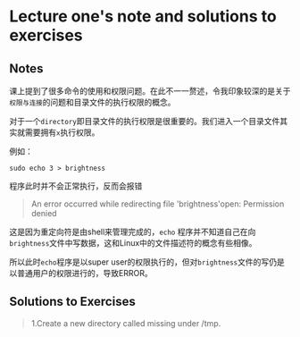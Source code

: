 # Lecture one's note and solutions to exercises

## Notes

课上提到了很多命令的使用和权限问题。在此不一一赘述，令我印象较深的是关于 `权限与连接`的问题和目录文件的执行权限的概念。

对于一个`directory`即目录文件的执行权限是很重要的。我们进入一个目录文件其实就需要拥有`x`执行权限。

例如：

```shell
sudo echo 3 > brightness
```
程序此时并不会正常执行，反而会报错 

>An error occurred while redirecting file 'brightness'open: Permission denied

这是因为重定向符是由shell来管理完成的，`echo` 程序并不知道自己在向`brightness`文件中写数据，这和Linux中的文件描述符的概念有些相像。

所以此时`echo`程序是以super user的权限执行的，但对`brightness`文件的写仍是以普通用户的权限进行的，导致ERROR。

## Solutions to Exercises

>1.Create a new directory called missing under /tmp.
